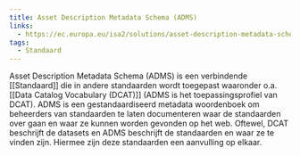 ```yaml
---
title: Asset Description Metadata Schema (ADMS)
links:
  - https://ec.europa.eu/isa2/solutions/asset-description-metadata-schema-adms_en/
tags:
  - Standaard
---
```

Asset Description Metadata Schema (ADMS) is een verbindende [[Standaard]] die in andere standaarden wordt toegepast waaronder o.a. [[Data Catalog Vocabulary (DCAT)]] (ADMS is het toepassingsprofiel van DCAT). ADMS is een gestandaardiseerd metadata woordenboek om beheerders van standaarden te laten documenteren waar de standaarden over gaan en waar ze kunnen worden gevonden op het web. Oftewel, DCAT beschrijft de datasets en ADMS beschrijft de standaarden en waar ze te vinden zijn. Hiermee zijn deze standaarden een aanvulling op elkaar.
